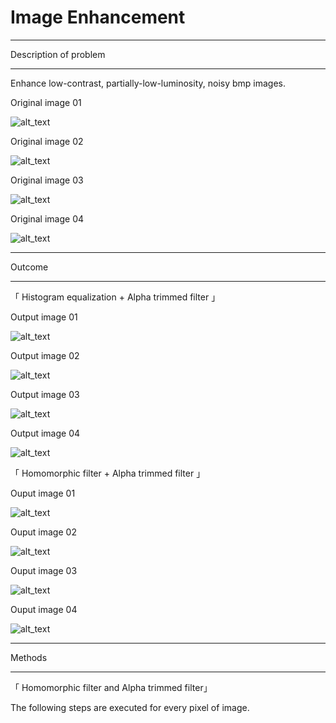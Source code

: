 # Image Enhancement

---

Description of problem

---

Enhance low-contrast, partially-low-luminosity, noisy bmp images.


Original image 01


![alt_text](https://github.com/wei-lin-liao/Computer-Vision-and-Image-Processing/blob/master/Image-Enhancement/images/input1.bmp)

Original image 02

![alt_text](https://github.com/wei-lin-liao/Computer-Vision-and-Image-Processing/blob/master/Image-Enhancement/images/input2.bmp)

Original image 03

![alt_text](https://github.com/wei-lin-liao/Computer-Vision-and-Image-Processing/blob/master/Image-Enhancement/images/input3.bmp)

Original image 04

![alt_text](https://github.com/wei-lin-liao/Computer-Vision-and-Image-Processing/blob/master/Image-Enhancement/images/input4.bmp)


---

Outcome

---

「 Histogram equalization + Alpha trimmed filter 」

Output image 01 

![alt_text](https://github.com/wei-lin-liao/Computer-Vision-and-Image-Processing/blob/master/Image-Enhancement/images/output1_histogram.bmp)

Output image 02 

![alt_text](https://github.com/wei-lin-liao/Computer-Vision-and-Image-Processing/blob/master/Image-Enhancement/images/output2_histogram.bmp)

Output image 03

![alt_text](https://github.com/wei-lin-liao/Computer-Vision-and-Image-Processing/blob/master/Image-Enhancement/images/output3_histogram.bmp)

Output image 04 

![alt_text](https://github.com/wei-lin-liao/Computer-Vision-and-Image-Processing/blob/master/Image-Enhancement/images/output4_histogram.bmp)

「 Homomorphic filter + Alpha trimmed filter 」

Ouput image 01

![alt_text](https://github.com/wei-lin-liao/Computer-Vision-and-Image-Processing/blob/master/Image-Enhancement/images/output1_homomorphic.bmp)

Ouput image 02

![alt_text](https://github.com/wei-lin-liao/Computer-Vision-and-Image-Processing/blob/master/Image-Enhancement/images/output2_homomorphic.bmp)

Ouput image 03

![alt_text](https://github.com/wei-lin-liao/Computer-Vision-and-Image-Processing/blob/master/Image-Enhancement/images/output3_homomorphic.bmp)

Ouput image 04

![alt_text](https://github.com/wei-lin-liao/Computer-Vision-and-Image-Processing/blob/master/Image-Enhancement/images/output4_homomorphic.bmp)

---

Methods

---

「 Homomorphic filter and Alpha trimmed filter」

The following steps are executed for every pixel of image.



